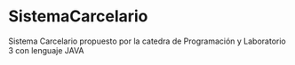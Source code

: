 # SistemaCarcelario
Sistema Carcelario propuesto por la catedra de Programación y Laboratorio 3 con lenguaje JAVA
